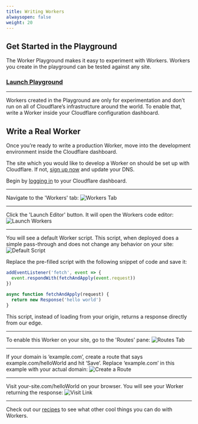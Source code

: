 ```yaml
---
title: Writing Workers
alwaysopen: false
weight: 20
---
```


## Get Started in the Playground

The Worker Playground makes it easy to experiment with Workers. Workers you create in the playground can be tested against any site.

### [Launch Playground](https://cloudflareworkers.com/)

---

Workers created in the Playground are only for experimentation and don’t run on all of Cloudflare’s infrastructure around the world. To enable that,
write a Worker inside your Cloudflare configuration dashboard.

## Write a Real Worker

Once you’re ready to write a production Worker, move into the development environment inside the Cloudflare dashboard.

The site which you would like to develop a Worker on should be set up with Cloudflare. If not, [sign up now](https://www.cloudflare.com/) and update your DNS.

Begin by <a href="https://www.cloudflare.com/a/login">logging in</a> to your Cloudflare dashboard.

---

Navigate to the 'Workers' tab:
![Workers Tab](/archive/static/navbar.png)

---

Click the 'Launch Editor' button. It will open the Workers code editor:
![Launch Workers](/archive/static/launch-workers.png)

---

You will see a default Worker script. This script, when deployed does a simple pass-through and does not change any behavior on your site:
![Default Script](/archive/static/default-script.png)

Replace the pre-filled script with the following snippet of code and save it:

```js
addEventListener('fetch', event => {
  event.respondWith(fetchAndApply(event.request))
})

async function fetchAndApply(request) {
  return new Response('hello world')
}
```

This script, instead of loading from your origin, returns a response directly from our edge.

---

To enable this Worker on your site, go to the 'Routes' pane:
![Routes Tab](/archive/static/routes-tab.png)

---

If your domain is ‘example.com’, create a route that says example.com/helloWorld and hit ‘Save’. Replace ‘example.com’ in this example with your actual domain:
![Create a Route](/archive/static/example-route.png)

---

Visit your-site.com/helloWorld on your browser. You will see your Worker returning the response:
![Visit Link](/archive/static/hello-world.png)

---

Check out our [recipes](/archive/recipes) to see what other cool things you can do with Workers.
